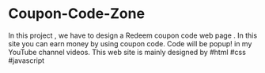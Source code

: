 # Coupon-Code-Zone
In this project , we have to design a Redeem coupon code web page . In this site you can earn money by using coupon code. Code will be popup! in my YouTube channel videos.
This web site is mainly designed by #html #css #javascript
